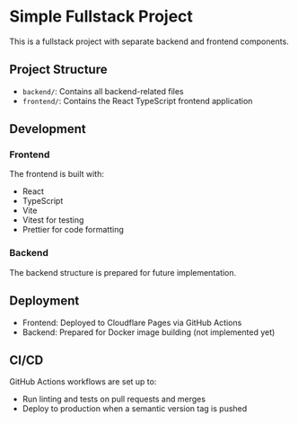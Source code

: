 # Simple Fullstack Project

This is a fullstack project with separate backend and frontend components.

## Project Structure

- `backend/`: Contains all backend-related files
- `frontend/`: Contains the React TypeScript frontend application

## Development

### Frontend

The frontend is built with:
- React
- TypeScript
- Vite
- Vitest for testing
- Prettier for code formatting

### Backend

The backend structure is prepared for future implementation.

## Deployment

- Frontend: Deployed to Cloudflare Pages via GitHub Actions
- Backend: Prepared for Docker image building (not implemented yet)

## CI/CD

GitHub Actions workflows are set up to:
- Run linting and tests on pull requests and merges
- Deploy to production when a semantic version tag is pushed